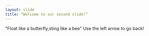 ```yaml
---
layout: slide
title: “Welcome to our second slide!”
---
```

"Float like a butterfly,sting like a bee"
Use the left arrow to go back!
